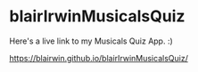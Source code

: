 # blairIrwinMusicalsQuiz 

Here's a live link to my Musicals Quiz App. :) 

https://blairwin.github.io/blairIrwinMusicalsQuiz/
